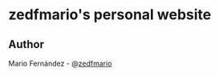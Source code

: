 # zedfmario's personal website


## Author
Mario Fernández - @[zedfmario](https://github.com/zedfmario)
